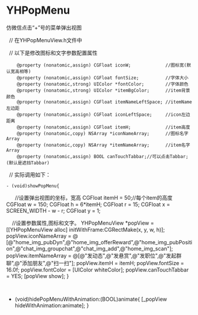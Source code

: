 # YHPopMenu
仿微信点击“+”号的菜单弹出视图

   // 在YHPopMenuView.h文件中

   // 以下是修改图标和文字参数配置属性
   
        @property (nonatomic,assign) CGFloat iconW;             //图标宽(默认宽高相等)
        @property (nonatomic,assign) CGFloat fontSize;          //字体大小
        @property (nonatomic,strong) UIColor *fontColor;        //字体颜色
        @property (nonatomic,strong) UIColor *itemBgColor;      //item背景颜色
        @property (nonatomic,assign) CGFloat itemNameLeftSpace; //itemName左边距
        @property (nonatomic,assign) CGFloat iconLeftSpace;     //icon左边距离
        @property (nonatomic,assign) CGFloat itemH;             //item高度
        @property (nonatomic,copy) NSArray *iconNameArray;      //图标名字Array
        @property (nonatomic,copy) NSArray *itemNameArray;      //item名字Array
        @property (nonatomic,assign) BOOL canTouchTabbar;//可以点击Tabbar;(默认是遮挡Tabbar)

   //  实际调用如下：
   
    - (void)showPopMenu{
          //设置弹出视图的坐标，宽高
          CGFloat itemH = 50;//每个item的高度
          CGFloat w = 150;
          CGFloat h = 6*itemH;
          CGFloat r = 15;
          CGFloat x = SCREEN_WIDTH - w - r;
          CGFloat y = 1;
    
          //设置参数属性,图标和文字。
          YHPopMenuView *popView = [[YHPopMenuView alloc] initWithFrame:CGRectMake(x, y, w, h)];
          popView.iconNameArray = @               [@"home_img_pubDyn",@"home_img_offerReward",@"home_img_pubPosition",@"chat_img_groupchat",@"chat_img_add",@"home_img_scan"];
          popView.itemNameArray = @[@"发动态",@"发悬赏",@"发职位",@"发起群聊",@"添加朋友",@"扫一扫"];
          popView.itemH     = itemH;
          popView.fontSize  = 16.0f;
          popView.fontColor = [UIColor whiteColor];
          popView.canTouchTabbar = YES;
          [popView show];
 }
  
  
 - (void)hidePopMenuWithAnimation:(BOOL)animate{
          [_popView hideWithAnimation:animate];
}
       


  
